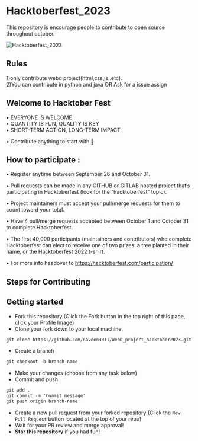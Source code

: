 # Hacktoberfest_2023

This repository is encourage people to contribute to open source throughout october.

![ Hacktoberfest_2023](https://user-images.githubusercontent.com/60610128/193233241-0ed224b3-d193-4fd0-9ecc-8420621c0029.png)
## Rules   
1)only contribute webd project(html,css,js..etc).   
2)You can contribute in python and java OR
  Ask for a issue assign      

## Welcome to Hacktober Fest 

• EVERYONE IS WELCOME    
• QUANTITY IS FUN, QUALITY IS KEY    
• SHORT-TERM ACTION, LONG-TERM IMPACT    

• Contribute anything to start with 🙌

## How to participate :  

• Register anytime between September 26 and October 31.

• Pull requests can be made in any GITHUB or GITLAB hosted project that’s participating in Hacktoberfest (look for the “hacktoberfest” topic).

• Project maintainers must accept your pull/merge requests for them to count toward your total.

• Have 4 pull/merge requests accepted between October 1 and October 31 to complete Hacktoberfest.

• The first 40,000 participants (maintainers and contributors) who complete Hacktoberfest can elect to receive one of two prizes: a tree planted in their name, or the   Hacktoberfest 2022 t-shirt.

• For more info headover to https://hacktoberfest.com/participation/

## Steps for Contributing

## Getting started

- Fork this repository (Click the Fork button in the top right of this page, click your Profile Image)
- Clone your fork down to your local machine

```markdown
git clone https://github.com/naveen3011/WebD_project_hacktober2023.git
```

- Create a branch

```markdown
git checkout -b branch-name
```

- Make your changes (choose from any task below)
- Commit and push

```markdown
git add .
git commit -m 'Commit message'
git push origin branch-name
```

- Create a new pull request from your forked repository (Click the `New Pull Request` button located at the top of your repo)
- Wait for your PR review and merge approval!
- **Star this repository** if you had fun!

